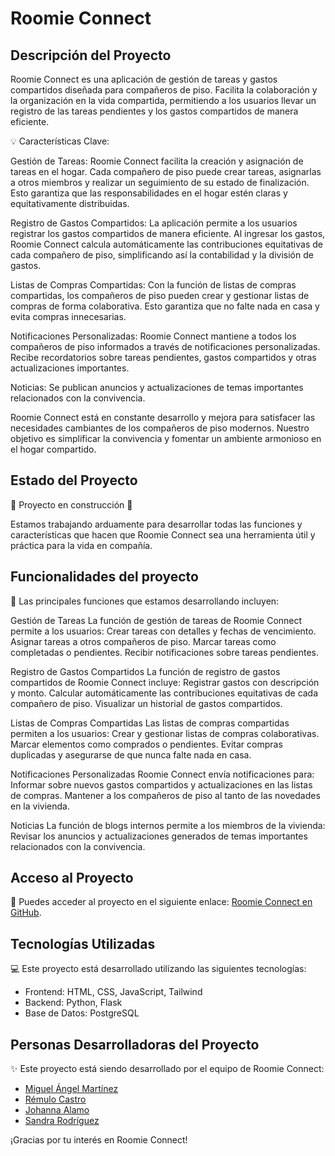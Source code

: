 # Roomie Connect

## Descripción del Proyecto

Roomie Connect es una aplicación de gestión de tareas y gastos compartidos diseñada para compañeros de piso. Facilita la colaboración y la organización en la vida compartida, permitiendo a los usuarios llevar un registro de las tareas pendientes y los gastos compartidos de manera eficiente.

💡 Características Clave:

Gestión de Tareas: Roomie Connect facilita la creación y asignación de tareas en el hogar. Cada compañero de piso puede crear tareas, asignarlas a otros miembros y realizar un seguimiento de su estado de finalización. Esto garantiza que las responsabilidades en el hogar estén claras y equitativamente distribuidas.

Registro de Gastos Compartidos: La aplicación permite a los usuarios registrar los gastos compartidos de manera eficiente. Al ingresar los gastos, Roomie Connect calcula automáticamente las contribuciones equitativas de cada compañero de piso, simplificando así la contabilidad y la división de gastos.

Listas de Compras Compartidas: Con la función de listas de compras compartidas, los compañeros de piso pueden crear y gestionar listas de compras de forma colaborativa. Esto garantiza que no falte nada en casa y evita compras innecesarias.

Notificaciones Personalizadas: Roomie Connect mantiene a todos los compañeros de piso informados a través de notificaciones personalizadas. Recibe recordatorios sobre tareas pendientes, gastos compartidos y otras actualizaciones importantes.

Noticias: Se publican anuncios y actualizaciones de temas importantes relacionados con la convivencia.

Roomie Connect está en constante desarrollo y mejora para satisfacer las necesidades cambiantes de los compañeros de piso modernos. Nuestro objetivo es simplificar la convivencia y fomentar un ambiente armonioso en el hogar compartido.

## Estado del Proyecto

🚧 Proyecto en construcción 🚧

Estamos trabajando arduamente para desarrollar todas las funciones y características que hacen que Roomie Connect sea una herramienta útil y práctica para la vida en compañía.

## Funcionalidades del proyecto

🔨 Las principales funciones que estamos desarrollando incluyen:

Gestión de Tareas
La función de gestión de tareas de Roomie Connect permite a los usuarios:
Crear tareas con detalles y fechas de vencimiento.
Asignar tareas a otros compañeros de piso.
Marcar tareas como completadas o pendientes.
Recibir notificaciones sobre tareas pendientes.

Registro de Gastos Compartidos
La función de registro de gastos compartidos de Roomie Connect incluye:
Registrar gastos con descripción y monto.
Calcular automáticamente las contribuciones equitativas de cada compañero de piso.
Visualizar un historial de gastos compartidos.

Listas de Compras Compartidas
Las listas de compras compartidas permiten a los usuarios:
Crear y gestionar listas de compras colaborativas.
Marcar elementos como comprados o pendientes.
Evitar compras duplicadas y asegurarse de que nunca falte nada en casa.

Notificaciones Personalizadas
Roomie Connect envía notificaciones para:
Informar sobre nuevos gastos compartidos y actualizaciones en las listas de compras.
Mantener a los compañeros de piso al tanto de las novedades en la vivienda.

Noticias
La función de blogs internos permite a los miembros de la vivienda:
Revisar los anuncios y actualizaciones generados de temas importantes relacionados con la convivencia.

## Acceso al Proyecto

📁 Puedes acceder al proyecto en el siguiente enlace: [Roomie Connect en GitHub](https://github.com/4GeeksAcademy/Group_Roomie-Final_Proyect).

## Tecnologías Utilizadas

💻 Este proyecto está desarrollado utilizando las siguientes tecnologías:

- Frontend: HTML, CSS, JavaScript, Tailwind
- Backend: Python, Flask
- Base de Datos: PostgreSQL

## Personas Desarrolladoras del Proyecto

✨ Este proyecto está siendo desarrollado por el equipo de Roomie Connect:

- [Miguel Ángel Martínez](https://github.com/MPMiguel)
- [Rémulo Castro](https://github.com/Remug)
- [Johanna Alamo](https://github.com/johannaalamo)
- [Sandra Rodríguez](https://github.com/srdgz)

¡Gracias por tu interés en Roomie Connect!

